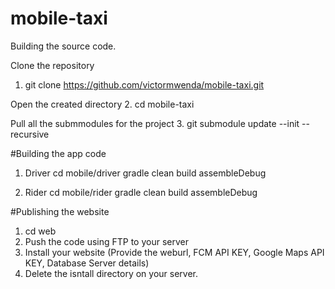 # mobile-taxi

Building the source code.

Clone the repository
1. git clone https://github.com/victormwenda/mobile-taxi.git

Open the created directory
2. cd mobile-taxi

Pull all the submmodules for the project
3. git submodule update --init --recursive

#Building the app code
  1. Driver
      cd mobile/driver
      gradle clean build assembleDebug
      
  2. Rider
      cd mobile/rider
      gradle clean build assembleDebug
  
#Publishing the website
1. cd web
2. Push the code using FTP to your server
3. Install your website (Provide the weburl, FCM API KEY, Google Maps API KEY, Database Server details)
4. Delete the isntall directory on your server.
